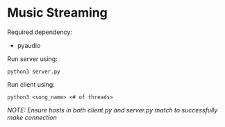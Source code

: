 # Music Streaming

Required dependency:
- pyaudio

Run server using:
```
python3 server.py
```

Run client using:
```
python3 <song_name> <# of threads>
```

<i>NOTE: Ensure hosts in both client.py and server.py match to successfully make connection</i>
